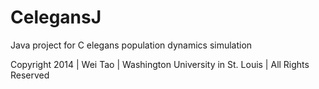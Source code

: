 CelegansJ
=========

Java project for C elegans population dynamics simulation

Copyright 2014 | Wei Tao | Washington University in St. Louis | All Rights Reserved 